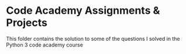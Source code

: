 # Code Academy Assignments & Projects
This folder contains the solution to some of the questions I solved in the Python 3 code academy course
